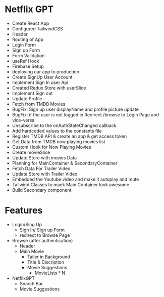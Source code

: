 # Netflix GPT

- Create React App
- Configured TailwindCSS
- Header
- Routing of App
- Login Form
- Sign up Form
- Form Validation
- useRef Hook
- Firebase Setup
- deploying our app to production
- Create SignUp User Account
- Implement Sign In user Api
- Created Redux Store with userSlice
- Implement Sign out
- Update Profile
- Fetch from TMDB Movies
- BugFix: Sign up user displayName and profile picture update
- BugFix: if the user is not logged in Redirect /browse to Login Page and vice-versa
- Unsubscribe to the onAuthStateChanged callback 
- Add hardcoded values to the constants file
- Register TMDB API & create an app & get access token
- Get Data from TMDB now playing movies list
- Custom Hook for Now Playing Movies
- Create movieSlice
- Update Store with movies Data
- Planning for MainContainer & SecondaryContainer
- Fetch Data For Trailer Video
- Update Store with Trailer Video
- Embedded the Youtube video and make it autoplay and mute
- Tailwind Classes to maek Main Container look awesome
- Build Secondary component



# Features
- Login/Sing Up
    - Sign In/ Sign up Form
    - redirect to Browse Page 
- Browse (after authentication)
    - Header
    - Main Movie
        - Tailer in Background
        - Title & Discription
        - Movie Suggestions
            - MovieLists * N
- NetflixGPT
    - Search Bar
    - Movie Suggestions 